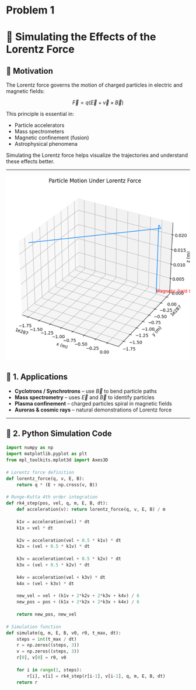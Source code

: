 # Problem 1
# 🚀 Simulating the Effects of the Lorentz Force

## 🎯 Motivation

The Lorentz force governs the motion of charged particles in electric and magnetic fields:

$$
\vec{F} = q(\vec{E} + \vec{v} \times \vec{B})
$$

This principle is essential in:

- Particle accelerators  
- Mass spectrometers  
- Magnetic confinement (fusion)  
- Astrophysical phenomena

Simulating the Lorentz force helps visualize the trajectories and understand these effects better.

---



![alt text](image.png)




## 🔬 1. Applications

- **Cyclotrons / Synchrotrons** – use $\vec{B}$ to bend particle paths
- **Mass spectrometry** – uses $\vec{E}$ and $\vec{B}$ to identify particles
- **Plasma confinement** – charged particles spiral in magnetic fields
- **Auroras & cosmic rays** – natural demonstrations of Lorentz force

---

## 🧮 2. Python Simulation Code

```python
import numpy as np
import matplotlib.pyplot as plt
from mpl_toolkits.mplot3d import Axes3D

# Lorentz force definition
def lorentz_force(q, v, E, B):
    return q * (E + np.cross(v, B))

# Runge-Kutta 4th order integration
def rk4_step(pos, vel, q, m, E, B, dt):
    def acceleration(v): return lorentz_force(q, v, E, B) / m

    k1v = acceleration(vel) * dt
    k1x = vel * dt

    k2v = acceleration(vel + 0.5 * k1v) * dt
    k2x = (vel + 0.5 * k1v) * dt

    k3v = acceleration(vel + 0.5 * k2v) * dt
    k3x = (vel + 0.5 * k2v) * dt

    k4v = acceleration(vel + k3v) * dt
    k4x = (vel + k3v) * dt

    new_vel = vel + (k1v + 2*k2v + 2*k3v + k4v) / 6
    new_pos = pos + (k1x + 2*k2x + 2*k3x + k4x) / 6

    return new_pos, new_vel

# Simulation function
def simulate(q, m, E, B, v0, r0, t_max, dt):
    steps = int(t_max / dt)
    r = np.zeros((steps, 3))
    v = np.zeros((steps, 3))
    r[0], v[0] = r0, v0

    for i in range(1, steps):
        r[i], v[i] = rk4_step(r[i-1], v[i-1], q, m, E, B, dt)
    return r
```
